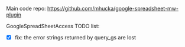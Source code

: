 Main code repo: https://github.com/mhucka/google-spreadsheet-mw-plugin

GoogleSpreadSheetAccess TODO list:

 - [x] fix: the error strings returned by query_gs are lost
